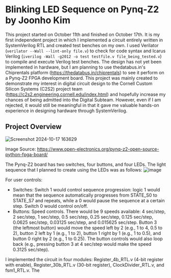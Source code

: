 # Blinking LED Sequence on Pynq-Z2 by Joonho Kim
This project started on October 11th and finished on October 17th. It is my first independent project in which I implemented a circuit entirely written in SystemVerilog RTL and created test benches on my own. I used Verilator (`verilator --Wall --lint-only file.v`) to check for code syntax and Icarus Verilog (`iverilog -Wall -g2012 -o test testfile.v file_being_tested.v`) to compile and execute Verilog test benches. The design has not yet been implemented in hardware, but I am planning to use thedatabus.in's Chiprentals platform (https://thedatabus.in/chiprentals) to see it perform on a Pynq-Z2 FPGA development board. 
This project was mainly created to demonstrate my interest in digital circuit design to the Cornell Custom Silicon Systems (C2S2) project team (https://c2s2.engineering.cornell.edu/index.html) and hopefully increase my chances of being admitted into the Digital Subteam. However, even if I am rejected, it would still be meaningful in that it gave me valuable hands-on experience in designing hardware through SystemVerilog.
## Project Overview
![Screenshot 2024-10-17 163629](https://github.com/user-attachments/assets/da159429-dd7b-4f82-b6a5-080687f3a5d1)

Image Source: https://www.open-electronics.org/pynq-z2-open-source-python-fpga-board/

The Pynq-Z2 board has two switches, four buttons, and four LEDs. The light sequence that I planned to create using the LEDs was as follows:
![image](https://github.com/user-attachments/assets/b8d99cd5-ce59-41c0-9344-019660886d2d)

For user controls:
- Switches: Switch 1 would control sequence progression: logic 1 would mean that the sequence automatically progresses from STATE_S0 to STATE_S7 and repeats, while a 0 would pause the sequence at a certain step. Switch 0 would control on/off.
- Buttons: Speed controls. There would be 9 speeds available: 4 sec/step, 2 sec/step, 1 sec/step, 0.5 sec/step, 0.25 sec/step, 0.125 sec/step, 0.0625 sec/step, 0.03125 sec/step, and 0.015625 sec/step. Button 3 (the leftmost button) would move the speed left by 2 (e.g., 1 to 4, 0.5 to 2), button 2 left by 1 (e.g., 1 to 2), button 1 right by 1 (e.g., 1 to 0.5), and button 0 right by 2 (e.g., 1 to 0.25). The button controls would also loop back (e.g., pressing button 3 at 4 sec/step would make the speed 0.3125 sec/step).

I implemented the circuit in four modules: Register_4b_RTL.v (4-bit register with enable), Register_30b_RTL.v (30-bit register), ClockDivider_RTL.v, and fsm1_RTL.v. The 
